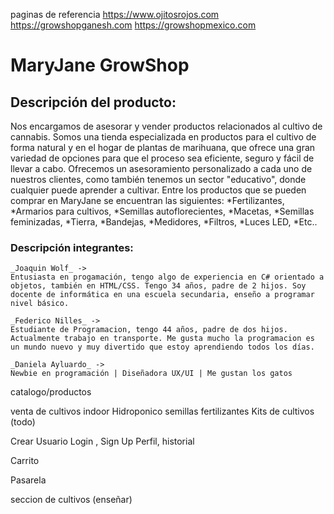 <!-- Markdown -->
<!-- https://markdown.es/ -->
<!-- Nombres
Descripcion de la Pagina
Paginas que usamos de modelo (minimo4) que tomamos de cada pagina y porque -->
<!-- información del proyecto.
A quien apunta de que se trata, integrantes, como se configura si alguien lo instala
readme "express" en github/expressjs/express -->
<!-- Grupo en Discord https://discord.gg/x2EUr3MXYk -->

paginas de referencia
https://www.ojitosrojos.com
https://growshopganesh.com
https://growshopmexico.com


# **MaryJane GrowShop**


<!-- Entregable: Crear archivo README.md en el repositiorio con:
● Una breve descripción de la oferta de productos y/o servicios ofrecidos por su
sitio. También agregar una breve descripción del público al que apunta el sitio.
● Una breve descripción de los integrantes del equipo. -->

## Descripción del producto: 
Nos encargamos de asesorar y vender productos relacionados al cultivo de cannabis. Somos una tienda especializada en productos para el cultivo de forma natural y en el hogar de plantas de marihuana, que ofrece una gran variedad de opciones para que el proceso sea eficiente, seguro y fácil de llevar a cabo.
Ofrecemos un asesoramiento personalizado a cada uno de nuestros clientes, como también tenemos un sector "educativo", donde cualquier puede aprender a cultivar.
Entre los productos que se pueden comprar en MaryJane se encuentran las siguientes: 
    *Fertilizantes, 
    *Armarios para cultivos, 
    *Semillas autoflorecientes, 
    *Macetas, 
    *Semillas feminizadas, 
    *Tierra, 
    *Bandejas, 
    *Medidores, 
    *Filtros,
    *Luces LED,
    *Etc..


### Descripción integrantes: 

    _Joaquin Wolf_ -> 
    Entusiasta en progamación, tengo algo de experiencia en C# orientado a objetos, también en HTML/CSS. Tengo 34 años, padre de 2 hijos. Soy docente de informática en una escuela secundaria, enseño a programar nivel básico.

    _Federico Nilles_ -> 
    Estudiante de Programacion, tengo 44 años, padre de dos hijos. Actualmente trabajo en transporte. Me gusta mucho la programacion es un mundo nuevo y muy divertido que estoy aprendiendo todos los días.

    _Daniela Ayluardo_ -> 
    Newbie en programación | Diseñadora UX/UI | Me gustan los gatos

catalogo/productos

venta de cultivos indoor 
Hidroponico
semillas
fertilizantes
Kits de cultivos (todo)

Crear Usuario 
Login , Sign Up
Perfil, historial

Carrito



Pasarela








seccion de cultivos (enseñar)



